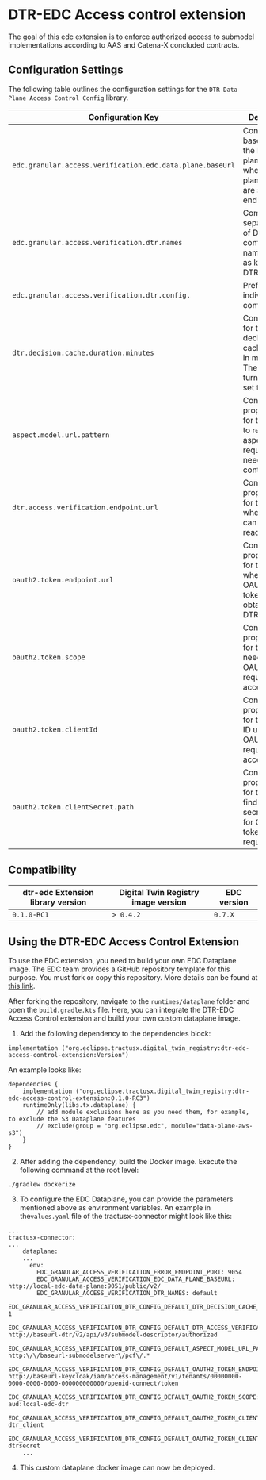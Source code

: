 <!--
    Copyright (c) 2024 Robert Bosch Manufacturing Solutions GmbH and others
    Copyright (c) 2024 Contributors to the Eclipse Foundation
    See the NOTICE file(s) distributed with this work for additional 
    information regarding copyright ownership.
    
    This program and the accompanying materials are made available under the
    terms of the Apache License, Version 2.0 which is available at
    https://www.apache.org/licenses/LICENSE-2.0.
     
    Unless required by applicable law or agreed to in writing, software
    distributed under the License is distributed on an "AS IS" BASIS, WITHOUT
    WARRANTIES OR CONDITIONS OF ANY KIND, either express or implied. See the
    License for the specific language governing permissions and limitations
    under the License.
    
    SPDX-License-Identifier: Apache-2.0
-->


# DTR-EDC Access control extension
The goal of this edc extension is to enforce authorized access to submodel implementations according to AAS and Catena-X concluded contracts.

## Configuration Settings

The following table outlines the configuration settings for the `DTR Data Plane Access Control Config` library.

| Configuration Key                                   | Description                                                                                               |
|-----------------------------------------------------|-----------------------------------------------------------------------------------------------------------|
| `edc.granular.access.verification.edc.data.plane.baseUrl` | Contains the base URL of the EDC data plane endpoint where data plane requests are sent by end users.    |
| `edc.granular.access.verification.dtr.names`             | Comma-separated list of DTR configuration names used as keys for DTR clients.                            |
| `edc.granular.access.verification.dtr.config.`            | Prefix for individual DTR configurations.                                                                 |
| `dtr.decision.cache.duration.minutes`                      | Configuration for the DTR decision cache duration in minutes. The cache is turned off if set to 0.       |
| `aspect.model.url.pattern`                                  | Configuration property suffix for the pattern to recognize aspect model requests needing DTR control.    |
| `dtr.access.verification.endpoint.url`                      | Configuration property suffix for the URL where DTR can be reached.                                      |
| `oauth2.token.endpoint.url`                                 | Configuration property suffix for the URL where OAUTH2 tokens can be obtained for DTR requests.          |
| `oauth2.token.scope`                                        | Configuration property suffix for the scope needed for OAUTH2 token requests to access DTR.              |
| `oauth2.token.clientId`                                     | Configuration property suffix for the client ID used for OAUTH2 token requests to access DTR.            |
| `oauth2.token.clientSecret.path`                            | Configuration property suffix for the path to find the client secret in vault for OAUTH2 token requests. |

## Compatibility

| dtr-edc Extension library version | Digital Twin Registry image version | EDC version |
|-----------------------------------|-------------------------------------|-------------|
| `0.1.0-RC1`                       | `> 0.4.2`                            | `0.7.X`     |

## Using the DTR-EDC Access Control Extension

To use the EDC extension, you need to build your own EDC Dataplane image. The EDC team provides a GitHub repository template for this purpose. You must fork or copy this repository. More details can be found at [this link](https://github.com/eclipse-tractusx/tractusx-edc-template).

After forking the repository, navigate to the `runtimes/dataplane` folder and open the `build.gradle.kts` file. Here, you can integrate the DTR-EDC Access Control extension and build your own custom dataplane image.

1. Add the following dependency to the dependencies block:

```
implementation ("org.eclipse.tractusx.digital_twin_registry:dtr-edc-access-control-extension:Version")
```

An example looks like:
```
dependencies {
    implementation ("org.eclipse.tractusx.digital_twin_registry:dtr-edc-access-control-extension:0.1.0-RC3")
    runtimeOnly(libs.tx.dataplane) {
        // add module exclusions here as you need them, for example, to exclude the S3 Dataplane features
        // exclude(group = "org.eclipse.edc", module="data-plane-aws-s3")
    }
}
```

2. After adding the dependency, build the Docker image. Execute the following command at the root level:
```
./gradlew dockerize
```

3. To configure the EDC Dataplane, you can provide the parameters mentioned above as environment variables.
   An example in the`values.yaml` file of the tractusx-connector might look like this:
```
...
tractusx-connector:
...
    dataplane:
    ...
      env:
        EDC_GRANULAR_ACCESS_VERIFICATION_ERROR_ENDPOINT_PORT: 9054
        EDC_GRANULAR_ACCESS_VERIFICATION_EDC_DATA_PLANE_BASEURL: http://local-edc-data-plane:9051/public/v2/
        EDC_GRANULAR_ACCESS_VERIFICATION_DTR_NAMES: default
        EDC_GRANULAR_ACCESS_VERIFICATION_DTR_CONFIG_DEFAULT_DTR_DECISION_CACHE_DURATION_MINUTES: 1
        EDC_GRANULAR_ACCESS_VERIFICATION_DTR_CONFIG_DEFAULT_DTR_ACCESS_VERIFICATION_ENDPOINT_URL: http://baseurl-dtr/v2/api/v3/submodel-descriptor/authorized
        EDC_GRANULAR_ACCESS_VERIFICATION_DTR_CONFIG_DEFAULT_ASPECT_MODEL_URL_PATTERN: http:\/\/baseurl-submodelserver\/pcf\/.*
        EDC_GRANULAR_ACCESS_VERIFICATION_DTR_CONFIG_DEFAULT_OAUTH2_TOKEN_ENDPOINT_URL: http://baseurl-keycloak/iam/access-management/v1/tenants/00000000-0000-0000-0000-000000000000/openid-connect/token
        EDC_GRANULAR_ACCESS_VERIFICATION_DTR_CONFIG_DEFAULT_OAUTH2_TOKEN_SCOPE: aud:local-edc-dtr
        EDC_GRANULAR_ACCESS_VERIFICATION_DTR_CONFIG_DEFAULT_OAUTH2_TOKEN_CLIENTID: dtr_client
        EDC_GRANULAR_ACCESS_VERIFICATION_DTR_CONFIG_DEFAULT_OAUTH2_TOKEN_CLIENTSECRET_PATH: dtrsecret
    ...
```

4. This custom dataplane docker image can now be deployed.
